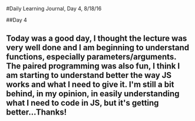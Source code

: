 #Daily Learning Journal, Day 4, 8/18/16

##Day 4

## Today was a good day, I thought the lecture was very well done and I am beginning to understand functions, especially parameters/arguments.  The paired programming was also fun, I think I am starting to understand better the way JS works and what I need to give it.  I'm still a bit behind, in my opinion, in easily understanding what I need to code in JS, but it's getting better...Thanks!
